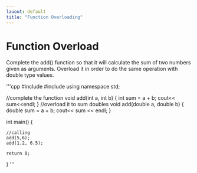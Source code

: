 ```yaml
---
lauout: default
title: "Function Overloading"
---
```

# Function Overload
Complete the add() function so that it will calculate the sum of two numbers given as arguments.
Overload it in order to do the same operation with double type values.

'''cpp
#include <iostream>
#include <string>
using namespace std;

//complete the function
void add(int a, int b) {
    int sum = a + b;
    cout<< sum<<endl;
}
//overload it to sum doubles
void add(double a, double b) {
    double sum = a + b;
    cout<< sum << endl;
}

int main() {
    
    //calling
    add(5,6);
    add(1.2, 6.5);
    
    return 0;
}
'''
